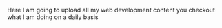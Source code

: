 Here I am going to upload all my web development content 
you checkout what I am doing on a daily basis
